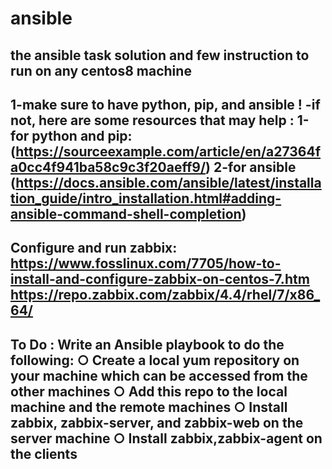 # ansible
the ansible task solution and few instruction to run on any centos8 machine
----------------------------------------------------------------------------
1-make sure to have python, pip, and ansible ! 
-if not, here are some resources that may help :
  1-for python and pip:(https://sourceexample.com/article/en/a27364fa0cc4f941ba58c9c3f20aeff9/)
  2-for ansible (https://docs.ansible.com/ansible/latest/installation_guide/intro_installation.html#adding-ansible-command-shell-completion)
----------------------------------------------------------------------------
Configure and run zabbix:
https://www.fosslinux.com/7705/how-to-install-and-configure-zabbix-on-centos-7.htm
https://repo.zabbix.com/zabbix/4.4/rhel/7/x86_64/
----------------------------------------------------------------------------
To Do :
Write an Ansible playbook to do the following:
  ○ Create a local yum repository on your machine which can be accessed from the
  other machines
  ○ Add this repo to the local machine and the remote machines
  ○ Install zabbix, zabbix-server, and zabbix-web on the server machine
  ○ Install zabbix,zabbix-agent on the clients
----------------------------------------------------------------------------
